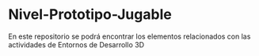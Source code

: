 # Nivel-Prototipo-Jugable
En este repositorio se podrá encontrar los elementos relacionados con las actividades de Entornos de Desarrollo 3D
